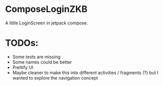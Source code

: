 # ComposeLoginZKB
A little LoginScreen in jetpack compose.

# TODOs:

- Some tests are missing
- Some names could be better
- Prettify UI
- Maybe cleaner to make this into different activities / fragments (?) but I wanted to explore the navigation concept
